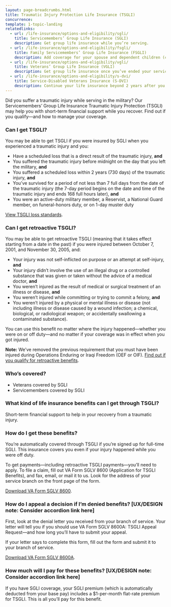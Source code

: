 ```yaml
---
layout: page-breadcrumbs.html
title: Traumatic Injury Protection Life Insurance (TSGLI)
concurrence: 
template: 1-topic-landing
relatedlinks:
  - url: /life-insurance/options-and-eligibility/sgli/
    title: Servicemembers’ Group Life Insurance (SGLI)
    description: Get group life insurance while you’re serving.
  - url: /life-insurance/options-and-eligibility/fsgli/
    title: Family Servicemembers’ Group Life Insurance (FSGLI)
    description: Add coverage for your spouse and dependent children (children who rely on you for financial support).
  - url: /life-insurance/options-and-eligibility/vgli/
    title: Veterans’ Group Life Insurance (VGLI)
    description: Get group life insurance once you’ve ended your service. 
  - url: /life-insurance/options-and-eligibility/s-dvi/
    title: Service-Disabled Veterans Insurance (S-DVI)
    description: Continue your life insurance beyond 2 years after you leave the military if you’re disabled because of an injury or illness caused—or made worse—by your active service.
---
```


<div class="va-introtext">

Did you suffer a traumatic injury while serving in the military? Our Servicemembers’ Group Life Insurance Traumatic Injury Protection (TSGLI) may help you with short-term financial support while you recover. Find out if you qualify—and how to manage your coverage.

</div>

<div class="feature">

### Can I get TSGLI? 

You may be able to get TSGLI if you were insured by SGLI when you experienced a traumatic injury and you:

- Have a scheduled loss that is a direct result of the traumatic injury, **and**
- You suffered the traumatic injury before midnight on the day that you left the military, **and**
- You suffered a scheduled loss within 2 years (730 days) of the traumatic injury, **and**
- You’ve survived for a period of not less than 7 full days from the date of the traumatic injury (the 7-day period begins on the date and time of the traumatic injury and ends 168 full hours later), **and**
- You were an active-duty military member, a Reservist, a National Guard member, on funeral-honors duty, or on 1-day muster duty

[View TSGLI loss standards](http://www.benefits.va.gov/insurance/tsgli_schedule_Schedule.asp).

### Can I get retroactive TSGLI?

You may be able to get retroactive TSGLI (meaning that it takes effect starting from a date in the past) if you were injured between October 7, 2001, and November 30, 2005, and:

- Your injury was not self-inflicted on purpose or an attempt at self-injury, **and**
- Your injury didn’t involve the use of an illegal drug or a controlled substance that was given or taken without the advice of a medical doctor, **and**
- You weren’t injured as the result of medical or surgical treatment of an illness or disease, **and**
- You weren’t injured while committing or trying to commit a felony, **and**
- You weren’t injured by a physical or mental illness or disease (not including illness or disease caused by a wound infection; a chemical, biological, or radiological weapon; or accidentally swallowing a contaminated substance).

You can use this benefit no matter where the injury happened—whether you were on or off duty—and no matter if your coverage was in effect when you got injured.

**Note:** We’ve removed the previous requirement that you must have been injured during Operations Enduring or Iraqi Freedom (OEF or OIF). [Find out if you qualify for retroactive benefits](http://www.benefits.va.gov/insurance/tsgli-claim-questionnaire.asp). 

### Who’s covered?
-	Veterans covered by SGLI
-	Servicemembers covered by SGLI

</div>

### What kind of life insurance benefits can I get through TSGLI?

Short-term financial support to help in your recovery from a traumatic injury.


### How do I get these benefits?

You’re automatically covered through TSGLI if you’re signed up for full-time SGLI. This insurance covers you even if your injury happened while you were off duty.

To get payments—including retroactive TSGLI payments—you’ll need to apply. To file a claim, fill out VA Form SGLV 8600 (Application for TSGLI Benefits), and fax, email, or mail it to us. Look for the address of your service branch on the front page of the form.

[Download VA Form SGLV 8600](http://www.benefits.va.gov/INSURANCE/forms/TSGLIForm.htm).


### How do I appeal a decision if I’m denied benefits? [UX/DESIGN note: Consider accordion link here]

First, look at the denial letter you received from your branch of service. Your letter will tell you if you should use VA Form SGLV 8600A: TSGLI Appeal Request—and how long you’ll have to submit your appeal.

If your letter says to complete this form, fill out the form and submit it to your branch of service.

[Download VA Form SGLV 8600A](http://benefits.va.gov/INSURANCE/forms/SGLV_8600A_ed2017-01.pdf). 

### How much will I pay for these benefits? [UX/DESIGN note: Consider accordion link here]

If you have SGLI coverage, your SGLI premium (which is automatically deducted from your base pay) includes a $1-per-month flat-rate premium for TSGLI. This is all you’ll pay for this benefit.

